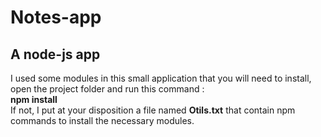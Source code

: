 # Notes-app 
## A node-js app 

I used some modules in this small application that you will need to install, open the project folder and run this command :  
	**npm install**  
If not, I put at your disposition a file named **Otils.txt** that contain npm commands to install the necessary modules.  
